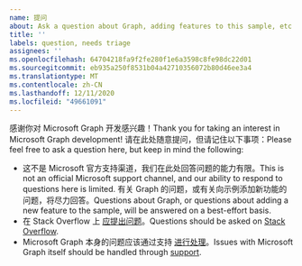 ```yaml
---
name: 提问
about: Ask a question about Graph, adding features to this sample, etc.
title: ''
labels: question, needs triage
assignees: ''
ms.openlocfilehash: 64704218fa9f2fe280f1e6a3598c8fe98dc22d01
ms.sourcegitcommit: eb935a250f8531b04a42710356072b80d46ee3a4
ms.translationtype: MT
ms.contentlocale: zh-CN
ms.lasthandoff: 12/11/2020
ms.locfileid: "49661091"
---
```

<span data-ttu-id="45f17-102">感谢你对 Microsoft Graph 开发感兴趣！</span><span class="sxs-lookup"><span data-stu-id="45f17-102">Thank you for taking an interest in Microsoft Graph development!</span></span> <span data-ttu-id="45f17-103">请在此处随意提问，但请记住以下事项：</span><span class="sxs-lookup"><span data-stu-id="45f17-103">Please feel free to ask a question here, but keep in mind the following:</span></span>

- <span data-ttu-id="45f17-104">这不是 Microsoft 官方支持渠道，我们在此处回答问题的能力有限。</span><span class="sxs-lookup"><span data-stu-id="45f17-104">This is not an official Microsoft support channel, and our ability to respond to questions here is limited.</span></span> <span data-ttu-id="45f17-105">有关 Graph 的问题，或有关向示例添加新功能的问题，将尽力回答。</span><span class="sxs-lookup"><span data-stu-id="45f17-105">Questions about Graph, or questions about adding a new feature to the sample, will be answered on a best-effort basis.</span></span>
- <span data-ttu-id="45f17-106">在 Stack Overflow 上 [应提出问题](https://stackoverflow.com/questions/tagged/microsoft-graph)。</span><span class="sxs-lookup"><span data-stu-id="45f17-106">Questions should be asked on [Stack Overflow](https://stackoverflow.com/questions/tagged/microsoft-graph).</span></span>
- <span data-ttu-id="45f17-107">Microsoft Graph 本身的问题应该通过支持 [进行处理](https://developer.microsoft.com/graph/support)。</span><span class="sxs-lookup"><span data-stu-id="45f17-107">Issues with Microsoft Graph itself should be handled through [support](https://developer.microsoft.com/graph/support).</span></span>
